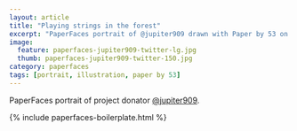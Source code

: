 ```yaml
---
layout: article
title: "Playing strings in the forest"
excerpt: "PaperFaces portrait of @jupiter909 drawn with Paper by 53 on an iPad."
image: 
  feature: paperfaces-jupiter909-twitter-lg.jpg
  thumb: paperfaces-jupiter909-twitter-150.jpg
category: paperfaces
tags: [portrait, illustration, paper by 53]
---
```


PaperFaces portrait of project donator [@jupiter909](http://twitter.com/jupiter909).

{% include paperfaces-boilerplate.html %}